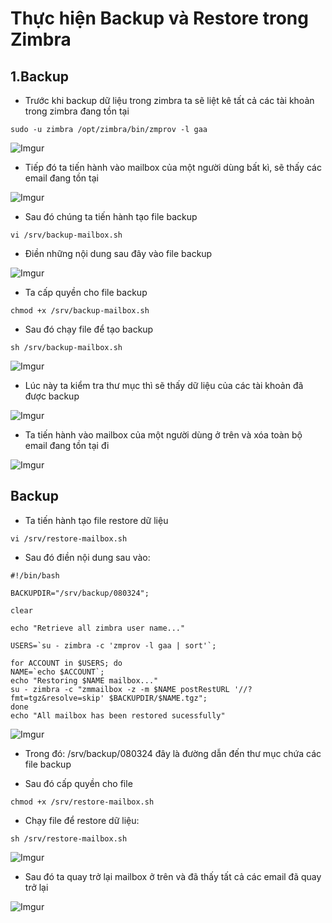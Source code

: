 # Thực hiện Backup và Restore trong Zimbra

## 1.Backup

- Trước khi backup dữ liệu trong zimbra ta sẽ liệt kê tất cả các tài khoản trong zimbra đang tồn tại 

```
sudo -u zimbra /opt/zimbra/bin/zmprov -l gaa 
```

![Imgur](https://i.imgur.com/8tqtzFz.png)


- Tiếp đó ta tiến hành vào mailbox của một người dùng bất kì, sẽ thấy các email đang tồn tại

![Imgur](https://i.imgur.com/P2HjzjP.png)



- Sau đó chúng ta tiến hành tạo file backup

```
vi /srv/backup-mailbox.sh
```

- Điền những nội dung sau đây vào file backup

![Imgur](https://i.imgur.com/aDsUjHl.png)


- Ta cấp quyền cho file backup

```
chmod +x /srv/backup-mailbox.sh

```

- Sau đó chạy file để tạo backup

```
sh /srv/backup-mailbox.sh
```

![Imgur](https://i.imgur.com/y48XJwJ.png)


- Lúc này ta kiểm tra thư mục thì sẽ thấy dữ liệu của các tài khoản đã được backup

![Imgur](https://i.imgur.com/iS1SN7P.png)

- Ta tiến hành vào mailbox của một người dùng ở trên và xóa toàn bộ email đang tồn tại đi

![Imgur](https://i.imgur.com/Aoi121i.png)


## Backup

- Ta tiến hành tạo file restore dữ liệu

```
vi /srv/restore-mailbox.sh
```

- Sau đó điền nội dung sau vào: 

```
#!/bin/bash

BACKUPDIR="/srv/backup/080324";

clear

echo "Retrieve all zimbra user name..."

USERS=`su - zimbra -c 'zmprov -l gaa | sort'`;

for ACCOUNT in $USERS; do
NAME=`echo $ACCOUNT`;
echo "Restoring $NAME mailbox..."
su - zimbra -c "zmmailbox -z -m $NAME postRestURL '//?fmt=tgz&resolve=skip' $BACKUPDIR/$NAME.tgz";
done
echo "All mailbox has been restored sucessfully"
```


![Imgur](https://i.imgur.com/6kJGwet.png)

- Trong đó: /srv/backup/080324 đây là đường dẫn đến thư mục chứa các file backup

- Sau đó cấp quyền cho file

```
chmod +x /srv/restore-mailbox.sh
```

- Chạy file để restore dữ liệu: 

```
sh /srv/restore-mailbox.sh
```

![Imgur](https://i.imgur.com/p3BL5QS.png)

- Sau đó ta quay trở lại mailbox ở trên và đã thấy tất cả các email đã quay trở lại

![Imgur](https://i.imgur.com/0m4MMGI.png)


